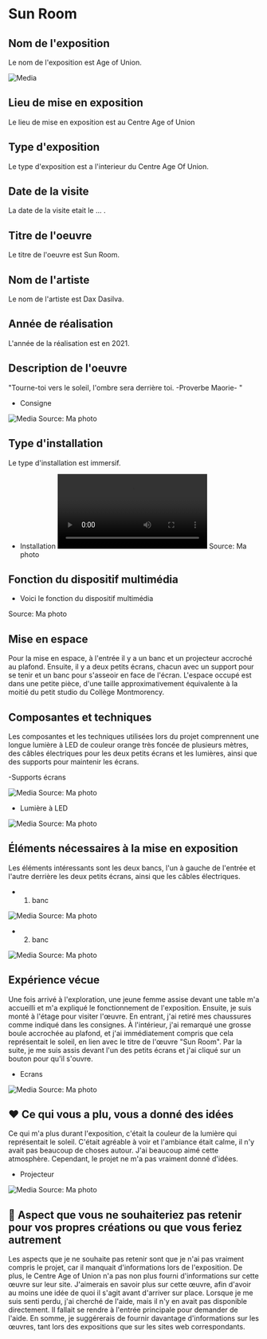 # Sun Room

## Nom de l'exposition
Le nom de l'exposition est Age of Union.

![Media](Media/age_union.jpg)
## Lieu de mise en exposition
Le lieu de mise en exposition est au Centre Age of Union

## Type d'exposition
Le type d'exposition est a l'interieur du Centre Age Of Union. 

## Date de la visite
La date de la visite etait le ... .

## Titre de l'oeuvre
Le titre de l'oeuvre est Sun Room.

## Nom de l'artiste
Le nom de l'artiste est Dax Dasilva. 

## Année de réalisation 
L'année de la réalisation est en 2021. 

## Description de l'oeuvre
"Tourne-toi vers le soleil, l'ombre sera derrière toi. -Proverbe Maorie- "
- Consigne
  
![Media](Media/note_2.jpg)
Source: Ma photo

## Type d'installation 
Le type d'installation est immersif. 

- Installation
![Media](Media/video_sunroom.MOV)
Source: Ma photo

## Fonction du dispositif multimédia
- Voici le fonction du dispositif multimédia

Source: Ma photo
  
## Mise en espace
Pour la mise en espace, à l'entrée il y a un banc et un projecteur accroché au plafond. Ensuite, il y a deux petits écrans, chacun avec un support pour se tenir et un banc pour s'asseoir en face de l'écran. L'espace occupé est dans une petite pièce, d'une taille approximativement équivalente à la moitié du petit studio du Collège Montmorency. 

## Composantes et techniques
Les composantes et les techniques utilisées lors du projet comprennent une longue lumière à LED de couleur orange très foncée de plusieurs mètres, des câbles électriques pour les deux petits écrans et les lumières, ainsi que des supports pour maintenir les écrans.

-Supports écrans

![Media](Media/derriere_ecrans.jpg)
Source: Ma photo

- Lumière à LED
  
![Media](Media/lumiere_rouge2.jpg)
Source: Ma photo
## Éléments nécessaires à la mise en exposition
Les éléments intéressants sont les deux bancs, l'un à gauche de l'entrée et l'autre derrière les deux petits écrans, ainsi que les câbles électriques.

- 1) banc
 
![Media](Media/peit_escalier.jpg)
Source: Ma photo

- 2) banc
  
![Media](Media/banc_sunroom.jpg)
Source: Ma photo
## Expérience vécue
Une fois arrivé à l'exploration, une jeune femme assise devant une table m'a accueilli et m'a expliqué le fonctionnement de l'exposition. Ensuite, je suis monté à l'étage pour visiter l'œuvre. En entrant, j'ai retiré mes chaussures comme indiqué dans les consignes. À l'intérieur, j'ai remarqué une grosse boule accrochée au plafond, et j'ai immédiatement compris que cela représentait le soleil, en lien avec le titre de l'œuvre "Sun Room". Par la suite, je me suis assis devant l'un des petits écrans et j'ai cliqué sur un bouton pour qu'il s'ouvre. 

- Ecrans
 
![Media](Media/2_ecrans.jpg)
Source: Ma photo

 ## ❤️ Ce qui vous a plu, vous a donné des idées
Ce qui m'a plus durant l'exposition, c'était la couleur de la lumière qui représentait le soleil. C'était agréable à voir et l'ambiance était calme, il n'y avait pas beaucoup de choses autour. J'ai beaucoup aimé cette atmosphère. Cependant, le projet ne m'a pas vraiment donné d'idées.

- Projecteur
  
![Media](Media/projecteur.jpg)
Source: Ma photo
## 🤔 Aspect que vous ne souhaiteriez pas retenir pour vos propres créations ou que vous feriez autrement
Les aspects que je ne souhaite pas retenir sont que je n'ai pas vraiment compris le projet, car il manquait d'informations lors de l'exposition. De plus, le Centre Age of Union n'a pas non plus fourni d'informations sur cette œuvre sur leur site. J'aimerais en savoir plus sur cette œuvre, afin d'avoir au moins une idée de quoi il s'agit avant d'arriver sur place. Lorsque je me suis senti perdu, j'ai cherché de l'aide, mais il n'y en avait pas disponible directement. Il fallait se rendre à l'entrée principale pour demander de l'aide. En somme, je suggérerais de fournir davantage d'informations sur les œuvres, tant lors des expositions que sur les sites web correspondants.

